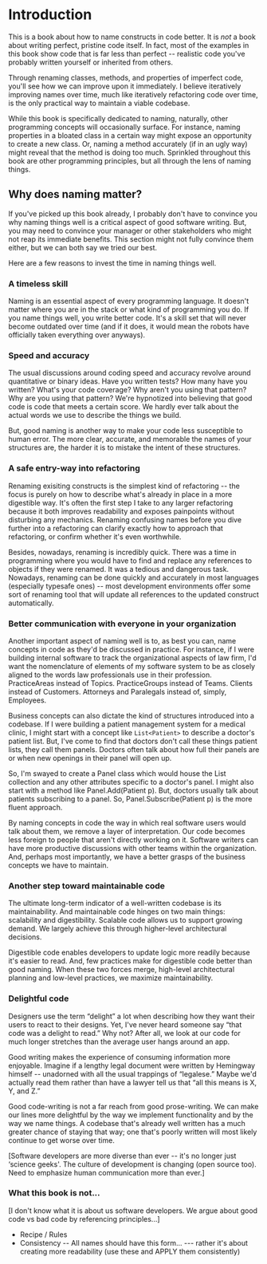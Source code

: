 # Introduction


This is a book about how to name constructs in code better. It is _not_ a book about writing perfect, pristine code itself. In fact, most of the examples in this book show code that is far less than perfect -- realistic code you've probably written yourself or inherited from others. 

Through renaming classes, methods, and properties of imperfect code, you'll see how we can improve upon it immediately. I believe iteratively improving names over time, much like iteratively refactoring code over time, is the only practical way to maintain a viable codebase.

While this book is specifically dedicated to naming, naturally, other programming concepts will occasionally surface. For instance, naming properties in a bloated class in a certain way might expose an opportunity to create a new class. Or, naming a method accurately (if in an ugly way) might reveal that the method is doing too much. Sprinkled throughout this book are other programming principles, but all through the lens of naming things.

## Why does naming matter?

If you've picked up this book already, I probably don't have to convince you why naming things well is a critical aspect of good software writing. But, you may need to convince your manager or other stakeholders who might not reap its immediate benefits. This section might not fully convince them either, but we can both say we tried our best.

Here are a few reasons to invest the time in naming things well.

### A timeless skill

Naming is an essential aspect of every programming language. It doesn't matter where you are in the stack or what kind of programming you do. If you name things well, you write better code. It's a skill set that will never become outdated over time (and if it does, it would mean the robots have officially taken everything over anyways).

### Speed and accuracy

The usual discussions around coding speed and accuracy revolve around quantitative or binary ideas. Have you written tests? How many have you written? What's your code coverage? Why aren't you using that pattern? Why are you using that pattern? We're hypnotized into believing that good code is code that meets a certain score.  We hardly ever talk about the actual words we use to describe the things we build.

But, good naming is another way to make your code less susceptible to human error. The more clear, accurate, and memorable the names of your structures are, the harder it is to mistake the intent of these structures.

### A safe entry-way into refactoring

Renaming exisiting constructs is the simplest kind of refactoring -- the focus is purely on how to describe what's already in place in a more digestible way. It's often the first step I take to any larger refactoring because it both improves readability and exposes painpoints without disturbing any mechanics. Renaming confusing names before you dive further into a refactoring can clarify exactly how to approach that refactoring, or confirm whether it's even worthwhile.

Besides, nowadays, renaming is incredibly quick. There was a time in programming where you would have to find and replace any references to objects if they were renamed. It was a tedious and dangerous task. Nowadays, renaming can be done quickly and accurately in most languages (especially typesafe ones) -- most development environments offer some sort of renaming tool that will update all references to the updated construct automatically. 

### Better communication with everyone in your organization

Another important aspect of naming well is to, as best you can, name concepts in code as they'd be discussed in practice. For instance, if I were building internal software to track the organizational aspects of law firm, I'd want the nomenclature of elements of my software system to be as closely aligned to the words law professionals use in their profession. PracticeAreas instead of Topics. PracticeGroups instead of Teams. Clients instead of Customers. Attorneys and Paralegals instead of, simply, Employees.

Business concepts can also dictate the kind of structures introduced into a codebase. If I were building a patient management system for a medical clinic, I might start with a concept like `List<Patient>` to describe a doctor's patient list. But, I've come to find that doctors don't call these things patient lists, they call them panels. Doctors often talk about how full their panels are or when new openings in their panel will open up.

So, I'm swayed to create a Panel class which would house the List<Patient> collection and any other attributes specific to a doctor's panel. I might also start with a method like Panel.Add(Patient p). But, doctors usually talk about patients subscribing to a panel. So, Panel.Subscribe(Patient p) is the more fluent approach.

By naming concepts in code the way in which real software users would talk about them, we remove a layer of interpretation.  Our code becomes less foreign to people that aren't directly working on it. Software writers can have more productive discussions with other teams within the organization. And, perhaps most importantly, we have a better grasps of the business concepts we have to maintain.

### Another step toward maintainable code

The ultimate long-term indicator of a well-written codebase is its maintainability. And maintainable code hinges on two main things: scalability and digestibility. Scalable code allows us to support growing demand. We largely achieve this through higher-level architectural decisions. 

Digestible code enables developers to update logic more readily because it's easier to read. And, few practices make for digestible code better than good naming. When these two forces merge, high-level architectural planning and low-level practices, we maximize maintainability.

### Delightful code

Designers use the term “delight” a lot when describing how they want their users to react to their designs. Yet, I've never heard someone say “that code was a delight to read.” Why not? After all, we look at our code for much longer stretches than the average user hangs around an app.

Good writing makes the experience of consuming information more enjoyable. Imagine if a lengthy legal document were written by Hemingway himself -- unadorned with all the usual trappings of “legalese.” Maybe we'd actually read them rather than have a lawyer tell us that “all this means is X, Y, and Z.”

Good code-writing is not a far reach from good prose-writing. We can make our lines more delightful by the way we implement functionality and by the way we name things. A codebase that's already well written has a much greater chance of staying that way; one that's poorly written will most likely continue to get worse over time.

[Software developers are more diverse than ever -- it's no longer just ‘science geeks'. The culture of development is changing (open source too). Need to emphasize human communication more than ever.]


### What this book is not...
[I don't know what it is about us software developers. We argue about good code vs bad code by referencing principles...]


* Recipe / Rules
* Consistency -- All names should have this form... --- rather it's about creating more readability (use these and APPLY them consistently)

